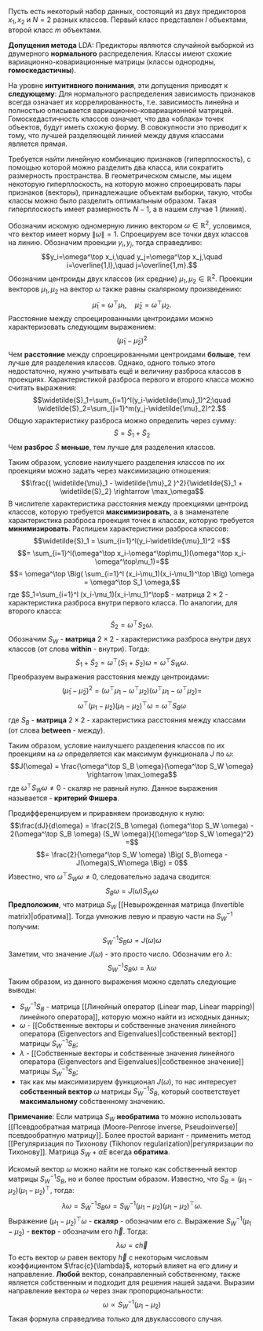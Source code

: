 Пусть есть некоторый набор данных, состоящий из двух предикторов $x_1,x_2$ и $N=2$ разных классов. Первый класс представлен $l$ объектами, второй класс $m$ объектами.

**Допущения метода** LDA:
Предикторы являются случайной выборкой из двумерного **нормального** распределения. Классы имеют схожие вариационно-ковариационные матрицы (классы однородны, **гомоскедастичны**). 

На уровне **интуитивного понимания**, эти допущения приводят к **следующему**:
Для нормального распределения зависимость признаков всегда означает их коррелированность, т.е. зависимость линейна и полностью описывается вариационно-ковариационной матрицей. Гомоскедастичность классов означает, что два «облака» точек объектов, будут иметь схожую форму. В совокупности это приводит к тому, что лучшей разделяющей линией между двумя классами является прямая.

Требуется найти линейную комбинацию признаков (гиперплоскость), с помощью которой можно разделить два класса, или сократить размерность пространства. В геометрическом смысле, мы ищем некоторую гиперплоскость, на которую можно спроецировать пары признаков (векторы), принадлежащие объектам выборки, такую, чтобы классы можно было разделить оптимальным образом. Такая гиперплоскость имеет размерность $N-1$, а в нашем случае $1$ (линия).

Обозначим искомую одномерную линию вектором $\omega \in \mathbb{R}^2$, условимся, что вектор имеет норму $\lVert\omega\rVert=1$. Спроецируем все точки двух классов на линию. Обозначим проекции $y_i,y_j$, тогда справедливо:$$y_i=\omega^\top x_i,\quad y_j=\omega^\top x_j,\quad i=\overline{1,l},\quad j=\overline{1,m}.$$Обозначим центроиды двух классов (их средние) $\mu_1,\mu_2 \in \mathbb{R}^2$. Проекции векторов $\mu_1,\mu_2$ на вектор $\omega$ также равны скалярному произведению:$$\widetilde{\mu}_1=\omega^\top\mu_1,\quad \widetilde{\mu}_2=\omega^\top\mu_2.$$Расстояние между спроецированными центроидами можно характеризовать следующим выражением:$$( \widetilde{\mu}_1 - \widetilde{\mu}_2 )^2$$Чем **расстояние** между спроецированными центроидами **больше**, тем лучше для разделения классов. Однако, одного только этого недостаточно, нужно учитывать ещё и величину разброса классов в проекциях. Характеристикой разброса первого и второго класса можно считать выражения:$$\widetilde{S}_1=\sum_{i=1}^l(y_i-\widetilde{\mu}_1)^2;\quad \widetilde{S}_2=\sum_{j=1}^m(y_j-\widetilde{\mu}_2)^2.$$Общую характеристику разброса можно определить через сумму:$$\widetilde{S} = \widetilde{S}_1 + \widetilde{S}_2$$Чем **разброс** $\widetilde{S}$ **меньше**, тем лучше для разделения классов.

Таким образом, условие наилучшего разделения классов по их проекциям можно задать через максимизацию отношения:$$\frac{( \widetilde{\mu}_1 - \widetilde{\mu}_2 )^2}{\widetilde{S}_1 + \widetilde{S}_2} \rightarrow \max_\omega$$В числителе характеристика расстояния между проекциями центроид классов, которую требуется **максимизировать**, а в знаменателе характеристика разброса проекция точек в классах, которую требуется **минимизировать**. Распишем характеристики разброса классов:$$\widetilde{S}_1 = \sum_{i=1}^l(y_i-\widetilde{\mu}_1)^2 =$$$$= \sum_{i=1}^l(\omega^\top x_i-\omega^\top\mu_1)(\omega^\top x_i-\omega^\top\mu_1)=$$$$= \omega^\top \Big( \sum_{i=1}^l (x_i-\mu_1)(x_i-\mu_1)^\top \Big) \omega = \omega^\top S_1 \omega,$$где $S_1=\sum_{i=1}^l (x_i-\mu_1)(x_i-\mu_1)^\top$ - матрица $2 \times 2$ - характеристика разброса внутри первого класса. По аналогии, для второго класса:$$\widetilde{S}_2 = \omega^\top S_2 \omega.$$Обозначим $S_W$ - **матрица** $2 \times 2$ - характеристика разброса внутри двух классов (от слова **within** - внутри). Тогда:$$\widetilde{S}_1 + \widetilde{S}_2 = \omega^\top (S_1+S_2) \omega = \omega^\top S_W \omega.$$Преобразуем выражения расстояния между центроидами:$$(\widetilde{\mu}_1 - \widetilde{\mu}_2)^2 = (\omega^\top\mu_1 - \omega^\top\mu_2)(\omega^\top\mu_1 - \omega^\top\mu_2)=$$$$\omega^\top (\mu_1 - \mu_2) (\mu_1 - \mu_2)^\top \omega = \omega^\top S_B \omega$$где $S_B$ - **матрица** $2 \times 2$ - характеристика расстояния между классами (от слова **between** - между).

Таким образом, условие наилучшего разделения классов по их проекциям на $\omega$ определяется как максимум функционала $J$ по $\omega$:$$J(\omega) = \frac{\omega^\top S_B \omega}{\omega^\top S_W \omega} \rightarrow \max_\omega$$где $\omega^\top S_W \omega \neq 0$ - скаляр не равный нулю. Данное выражения называется - **критерий Фишера**.

Продифференцируем и приравняем производную к нулю:$$\frac{dJ}{d\omega} = \frac{2(S_B \omega) (\omega^\top S_W \omega) - 2(\omega^\top S_B \omega) (S_W \omega)}{(\omega^\top S_W \omega)^2} =$$$$= \frac{2}{\omega^\top S_W \omega} \Big( S_B\omega - J(\omega)S_W\omega \Big) = 0$$Известно, что $\omega^\top S_W \omega \neq 0$, следовательно задача сводится:$$S_B\omega = J(\omega)S_W\omega$$
**Предположим**, что матрица $S_W$ [[Невырожденная матрица (Invertible matrix)|обратима]]. Тогда умножив левую и правую части на $S_W^{-1}$ получим:$$S_W^{-1}S_B\omega = J(\omega)\omega$$Заметим, что значение $J(\omega)$ - это просто число. Обозначим его $\lambda$:$$S_W^{-1}S_B\omega = \lambda\omega$$Таким образом, из данного выражения можно сделать слeдующие выводы:
- $S_W^{-1}S_B$ - матрица [[Линейный оператор (Linear map, Linear mapping)|линейного оператора]], которую можно найти из исходных данных;
- $\omega$ - [[Собственные векторы и собственные значения линейного оператора (Eigenvectors and Eigenvalues)|собственный вектор]] матрицы $S_W^{-1}S_B$;
- $\lambda$ - [[Собственные векторы и собственные значения линейного оператора (Eigenvectors and Eigenvalues)|собственное значение]] матрицы $S_W^{-1}S_B$;
- так как мы максимизируем функционал $J(\omega)$, то нас интересует **собственный вектор** $\omega$ матрицы $S_W^{-1}S_B$, который соответствует **максимальному** собственному значению.

**Примечание**:
Если матрица $S_W$ **необратима** то можно использовать [[Псевдообратная матрица (Moore-Penrose inverse, Pseudoinverse)|псевдообратную матрицу]]. Более простой вариант - применить метод [[Регуляризация по Тихонову (Tikhonov regularization)|регуляризации по Тихонову]]. Матрица $S_W + \alpha E$ всегда **обратима**.

Искомый вектор $\omega$ можно найти не только как собственный вектор матрицы $S_W^{-1}S_B$, но и более простым образом. Известно, что $S_B = (\mu_1 - \mu_2) (\mu_1 - \mu_2)^\top$, тогда:$$\lambda\omega = S_W^{-1}S_B\omega = S_W^{-1}(\mu_1 - \mu_2) (\mu_1 - \mu_2)^\top\omega.$$Выражение $(\mu_1 - \mu_2)^\top\omega$ - **скаляр** - обозначим его $c$. Выражение $S_W^{-1}(\mu_1 - \mu_2)$ - **вектор** - обозначим его $\vec{h}$. Тогда:$$\lambda\omega=c\vec{h}$$То есть вектор $\omega$ равен вектору $\vec{h}$ с некоторым числовым коэффициентом $\frac{c}{\lambda}$, который влияет на его длину и направление. **Любой** вектор, сонаправленный собственному, также является собственным и подходит для решения нашей задачи. Выразим направление вектора $\omega$ через знак пропорциональности:$$\omega \propto S_W^{-1}(\mu_1 - \mu_2)$$Такая формула справедлива только для двуклассового случая.